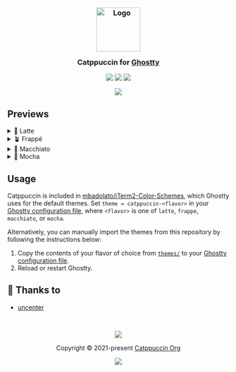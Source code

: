 <h3 align="center">
	<img src="https://raw.githubusercontent.com/catppuccin/catppuccin/main/assets/logos/exports/1544x1544_circle.png" width="100" alt="Logo"/><br/>
	<img src="https://raw.githubusercontent.com/catppuccin/catppuccin/main/assets/misc/transparent.png" height="30" width="0px"/>
	Catppuccin for <a href="https://github.com/ghostty-org">Ghostty</a>
	<img src="https://raw.githubusercontent.com/catppuccin/catppuccin/main/assets/misc/transparent.png" height="30" width="0px"/>
</h3>

<p align="center">
	<a href="https://github.com/catppuccin/ghostty/stargazers"><img src="https://img.shields.io/github/stars/catppuccin/ghostty?colorA=363a4f&colorB=b7bdf8&style=for-the-badge"></a>
	<a href="https://github.com/catppuccin/ghostty/issues"><img src="https://img.shields.io/github/issues/catppuccin/ghostty?colorA=363a4f&colorB=f5a97f&style=for-the-badge"></a>
	<a href="https://github.com/catppuccin/ghostty/contributors"><img src="https://img.shields.io/github/contributors/catppuccin/ghostty?colorA=363a4f&colorB=a6da95&style=for-the-badge"></a>
</p>

<p align="center">
	<img src="assets/preview.webp"/>
</p>

## Previews

<details>
<summary>🌻 Latte</summary>
<img src="assets/latte.webp"/>
</details>
<details>
<summary>🪴 Frappé</summary>
<img src="assets/frappe.webp"/>
</details>
<details>
<summary>🌺 Macchiato</summary>
<img src="assets/macchiato.webp"/>
</details>
<details>
<summary>🌿 Mocha</summary>
<img src="assets/mocha.webp"/>
</details>

## Usage

Catppuccin is included in [mbadolato/iTerm2-Color-Schemes](https://github.com/mbadolato/iTerm2-Color-Schemes), which Ghostty uses for the default themes. Set `theme = catppuccin-<flavor>` in your [Ghostty configuration file](https://github.com/ghostty-org/ghostty#configuration), where `<flavor>` is one of `latte`, `frappe`, `macchiato`, or `mocha`.

Alternatively, you can manually import the themes from this repository by following the instructions below:

1. Copy the contents of your flavor of choice from [`themes/`](./themes/) to your [Ghostty configuration file](https://github.com/ghostty-org/ghostty#configuration).
2. Reload or restart Ghostty.

## 💝 Thanks to

- [uncenter](https://github.com/uncenter)

&nbsp;

<p align="center">
	<img src="https://raw.githubusercontent.com/catppuccin/catppuccin/main/assets/footers/gray0_ctp_on_line.svg?sanitize=true" />
</p>

<p align="center">
	Copyright &copy; 2021-present <a href="https://github.com/catppuccin" target="_blank">Catppuccin Org</a>
</p>

<p align="center">
	<a href="https://github.com/catppuccin/catppuccin/blob/main/LICENSE"><img src="https://img.shields.io/static/v1.svg?style=for-the-badge&label=License&message=MIT&logoColor=d9e0ee&colorA=363a4f&colorB=b7bdf8"/></a>
</p>
